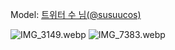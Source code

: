 ﻿---
dddd: 2024-09-21 부코 토
nickname: 수
sns_type: x
sns_id: susuucos
---

<a name="susuucos"></a>
Model: <a href="https://x.com/susuucos" target="_blank">트위터 수 님(@susuucos)</a>

![IMG_3149.webp](/assets/img/2024/09-21/수/IMG_3149.webp)
![IMG_7383.webp](/assets/img/2024/09-21/수/IMG_7383.webp)